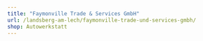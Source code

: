 ```yaml
---
title: "Faymonville Trade & Services GmbH"
url: /landsberg-am-lech/faymonville-trade-und-services-gmbh/
shop: Autowerkstatt
---
```

